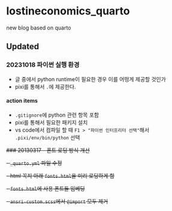 # lostineconomics_quarto
new blog based on quarto

## Updated 

### 20231018 파이썬 실행 환경 

- 글 중에서 python runtime이 필요한 경우 이를 어떵게 제공할 것인가
- pixi를 통해서 `.`에 제공한다. 

#### action items 

- `.gitignore`에 python 관련 항목 포함 
- pixi를 통해서 필요한 패키지 설치 
- vs code에서 컴파일 할 때 `F1 > "파이썬 인터프리터 선택"`해서 `.pixi/env/bin/python` 선택

~~### 20130317 - 폰트 로딩 방식 개선~~


~~- `_quarto.yml` 파일 수정~~

~~- html 꼭지 아래 `fonts.html`을 미리 로딩하게 함~~

~~- `fonts.html`에 사용 폰트들 임베딩~~

~~- `ansri-custom.scss`에서 `@import` 모두 제거~~

